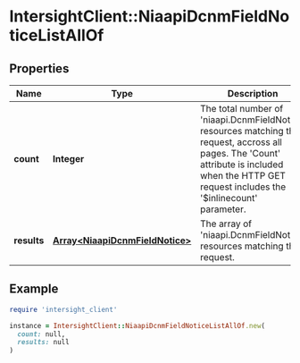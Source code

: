 # IntersightClient::NiaapiDcnmFieldNoticeListAllOf

## Properties

| Name | Type | Description | Notes |
| ---- | ---- | ----------- | ----- |
| **count** | **Integer** | The total number of &#39;niaapi.DcnmFieldNotice&#39; resources matching the request, accross all pages. The &#39;Count&#39; attribute is included when the HTTP GET request includes the &#39;$inlinecount&#39; parameter. | [optional] |
| **results** | [**Array&lt;NiaapiDcnmFieldNotice&gt;**](NiaapiDcnmFieldNotice.md) | The array of &#39;niaapi.DcnmFieldNotice&#39; resources matching the request. | [optional] |

## Example

```ruby
require 'intersight_client'

instance = IntersightClient::NiaapiDcnmFieldNoticeListAllOf.new(
  count: null,
  results: null
)
```

